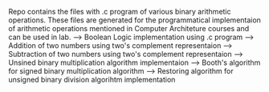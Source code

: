Repo contains the files with .c program of various binary arithmetic operations. 
These files are generated for the programmatical implementaion of arithmetic operations mentioned in Computer Architeture courses and can be used in lab. 
--> Boolean Logic implementation using .c program
--> Addition of two numbers using two's complement representaion
--> Subtraction of two numbers using two's complement representaion
--> Unsined binary multiplication algorithm implementaion 
--> Booth's algorithm for signed binary multiplication algorithm
--> Restoring algorithm for unsigned binary division algorihtm implementation
